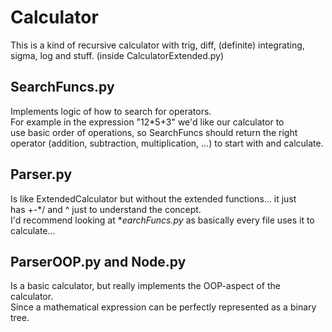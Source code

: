 # Calculator
This is a kind of recursive calculator with trig, diff, (definite) integrating, sigma, log and stuff. (inside CalculatorExtended.py)

## SearchFuncs.py
Implements logic of how to search for operators.   
For example in the expression "12*5+3" we'd like our calculator to   
use basic order of operations, so SearchFuncs should return the right   
operator (addition, subtraction, multiplication, ...) to start with and calculate.

## Parser.py 
Is like ExtendedCalculator but without the extended functions... it just  
has +-*/ and ^ just to understand the concept.   
I'd recommend looking at **earchFuncs.py* as basically every file uses it to calculate...


## ParserOOP.py and Node.py
Is a basic calculator, but really implements the OOP-aspect of the calculator.    
Since a mathematical expression can be perfectly represented as a binary tree.
